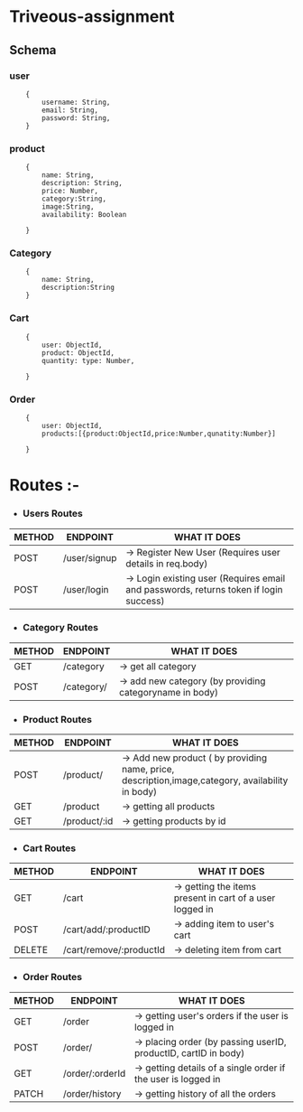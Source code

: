 # Triveous-assignment

## Schema

### user

```
    {
        username: String,
        email: String,
        password: String,
    }
```

### product

```
    {
        name: String,
        description: String,
        price: Number,
        category:String,
        image:String,
        availability: Boolean
       
    }
```

### Category

```
    {
        name: String,
        description:String
    }
```

### Cart

```
    {
        user: ObjectId,
        product: ObjectId,
        quantity: type: Number,

    }
```

### Order

```
    {
        user: ObjectId,
        products:[{product:ObjectId,price:Number,qunatity:Number}]
        
    }
```

# Routes :-

- ### Users Routes

| METHOD | ENDPOINT       | WHAT IT DOES                                                                          |
| ------ | -------------- | ------------------------------------------------------------------------------------- |
| POST   | /user/signup | -> Register New User (Requires user details in req.body)                              |
| POST   | /user/login    | -> Login existing user (Requires email and passwords, returns token if login success) |

- ### Category Routes

| METHOD | ENDPOINT              | WHAT IT DOES                                            |
| ------ | --------------------- | ------------------------------------------------------- |
| GET    | /category             | -> get all category                                     |
| POST   | /category/            | -> add new category (by providing categoryname in body) |

- ### Product Routes

| METHOD | ENDPOINT            | WHAT IT DOES                                                                                   |
| ------ | ------------------- | ---------------------------------------------------------------------------------------------- |
| POST   | /product/ | -> Add new product ( by providing name, price, description,image,category, availability in body) |
| GET    | /product            | -> getting all products                                                                        |
| GET    | /product/:id | -> getting products by id                                                                      |

- ### Cart Routes

| METHOD | ENDPOINT                         | WHAT IT DOES                                             |
| ------ | -------------------------------- | -------------------------------------------------------- |
| GET    | /cart                            | -> getting the items present in cart of a user logged in |
| POST   | /cart/add/:productID             | -> adding item to user's cart                            |
| DELETE | /cart/remove/:productId          | -> deleting item from cart                               |

- ### Order Routes

| METHOD | ENDPOINT          | WHAT IT DOES                                                    |
| ------ | ----------------- | --------------------------------------------------------------- |
| GET    | /order            | -> getting user's orders if the user is logged in                                    |
| POST   | /order/           | -> placing order (by passing userID, productID, cartID in body) |
| GET    | /order/:orderId   | -> getting details of a single order if the user is logged in                       |
| PATCH  | /order/history    | -> getting history of all the orders        |
